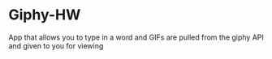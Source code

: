 # Giphy-HW
App that allows you to type in a word and GIFs are pulled from the giphy API and given to you for viewing
